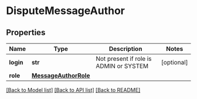 # DisputeMessageAuthor

## Properties
Name | Type | Description | Notes
------------ | ------------- | ------------- | -------------
**login** | **str** | Not present if role is ADMIN or SYSTEM | [optional] 
**role** | [**MessageAuthorRole**](MessageAuthorRole.md) |  | 

[[Back to Model list]](../README.md#documentation-for-models) [[Back to API list]](../README.md#documentation-for-api-endpoints) [[Back to README]](../README.md)


